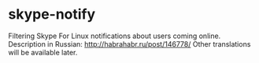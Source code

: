 skype-notify
============
Filtering Skype For Linux notifications about users coming online.
Description in Russian: http://habrahabr.ru/post/146778/
Other translations will be available later.
